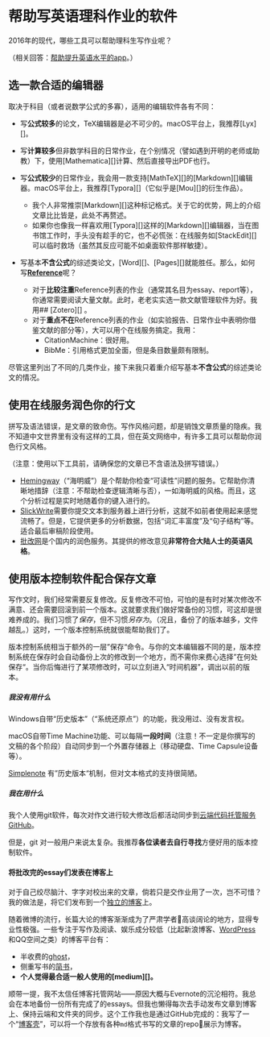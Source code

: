 # 帮助写英语理科作业的软件

2016年的现代，哪些工具可以帮助理科生写作业呢？

（相关回答：[帮助提升英语水平的app][English]。）

[English]: about:blank

## 选一款合适的编辑器

取决于科目（或者说数学公式的多寡），适用的编辑软件各有不同：

- 写**公式较多**的论文，TeX编辑器是必不可少的。macOS平台上，我推荐[Lyx][]。
- 写**计算较多**但非数学科目的日常作业，在个别情况（譬如遇到开明的老师或助教）下，使用[Mathematica][]计算、然后直接导出PDF也行。


- 写**公式较少**的日常作业，我会用一款支持[MathTeX][]的[Markdown][]编辑器。macOS平台上，我推荐[Typora][]（它似乎是[Mou][]的衍生作品）。
  - 我个人非常推崇[Markdown][]这种标记格式。关于它的优势，网上的介绍文章比比皆是，此处不再赘述。
  - 如果你也像我一样喜欢用[Typora][]这样的[Markdown][]编辑器，当在图书馆工作时，手头没有趁手的它，也不必慌张：在线服务如[StackEdit][]可以临时救场（虽然其反应可能不如桌面软件那样敏捷）。


- 写基本**不含公式**的综述类论文，[Word][]、[Pages][]就能胜任。那么，如何写<u>**Reference**</u>呢？
  - 对于**比较注重**Reference列表的作业（通常其名目为essay、report等），你通常需要阅读大量文献。此时，老老实实选一款文献管理软件为好。我用## [Zotero][] 。
  - 对于**重点不在**Reference列表的作业（如实验报告、日常作业中表明你借鉴文献的部分等），大可以用个在线服务搞定。我用：
    - CitationMachine：很好用。
    - BibMe：引用格式更加全面，但是条目数量颇有限制。

尽管这里列出了不同的几类作业，接下来我只着重介绍写基本**不含公式**的综述类论文的情况。

## 使用在线服务润色你的行文

拼写及语法错误，是文章的致命伤。写作风格问题，却是销蚀文章质量的隐疾。我不知道中文世界里有没有这样的工具，但在英文网络中，有许多工具可以帮助你润色行文风格。

（注意：使用以下工具前，请确保您的文章已不含语法及拼写错误。）

- [Hemingway][]（“海明威”）是个帮助你检查“可读性”问题的服务。它帮助你清晰地措辞（注意：不帮助检查逻辑清晰与否），一如海明威的风格。而且，这个分析过程是实时地随着你的键入进行的。
- [SlickWrite][]需要你提交文本到服务器上进行分析，这就不如前者使用起来感觉流畅了。但是，它提供更多的分析数据，包括“词汇丰富度”及“句子结构”等。适合最后审稿阶段使用。
- [批改网][]是个国内的润色服务。其提供的修改意见**非常符合大陆人士的英语风格**。

[Hemingway]: http://www.hemingwayapp.com
[SlickWrite]: https://www.slickwrite.com/#!edit
[批改网]: http://pigai.org/

## 使用版本控制软件配合保存文章

写作文时，我们经常需要反复修改。反复修改不可怕，可怕的是有时对某次修改不满意、还会需要回滚到前一个版本。这就要求我们做好常备份的习惯，可这却是很难养成的。我们习惯了*保存*，但不习惯*另存为*。（况且，备份了的版本越多，文件越乱。）这时，一个版本控制系统就很能帮助我们了。

版本控制系统相当于额外的一层”保存“命令。与你的文本编辑器不同的是，版本控制系统在保存时会自动备份上次的修改到一个地方，而不需你来费心选择”在何处保存“。当你后悔进行了某项修改时，可以立刻进入“时间机器”，调出以前的版本。

##### 我**没有**用什么

Windows自带“历史版本”（“系统还原点”）的功能，我没用过、没有发言权。

macOS自带Time Machine功能、可以每隔**一段时间**（注意！不一定是你撰写的文稿的各个阶段）自动同步到一个外置存储器上（移动硬盘、Time Capsule设备等）。

[Simplenote][] 有”历史版本“机制，但对文本格式的支持很简陋。

##### 我在用什么

我个人使用git软件，每次对作文进行较大修改后都活动同步到<u>云端代码托管服务[GitHub][]</u>。

但是，git 对一般用户来说太复杂。我推荐**各位读者去自行寻找**方便好用的版本控制软件。

[Simplenote]: about:blank
[GitHub]: Https://github.com/

#### 将批改完的essay们发表在博客上

对于自己绞尽脑汁、字字对校出来的文章，倘若只是交作业用了一次，岂不可惜？我的做法是，将它们发布到一个[独立的博客][myblog]上。

随着微博的流行，长篇大论的博客渐渐成为了严肃学者高谈阔论的地方，显得专业性极强。一些专注于写作及阅读、娱乐成分较低（比起新浪博客、[WordPress][]和QQ空间之类）的博客平台有：

- 半收费的[ghost][]，
- 侧重写书的[简书][]，
- **个人觉得最合适一般人使用的[medium][]。**

顺带一提，我不太信任博客托管网站——原因大概与Evernote的沉沦相符。我总会在本地备份一份所有完成了的essays。但我也懒得每次去手动发布文章到博客上、保持云端和文件夹的同步。这个工作我也是通过GitHub完成的：我写了一个“[博客壳][GitPub]”，可以将一个存放有各种`md`格式书写的文章的repo展示为博客。

[myblog]: https://tslmy.github.io/GitPub/
[ghost]: Https://ghost.org/
[WordPress]: Http://wordpress.com
[简书]: http://www.jianshu.com
[GitPub]: https://github.com/tslmy/GitPub

